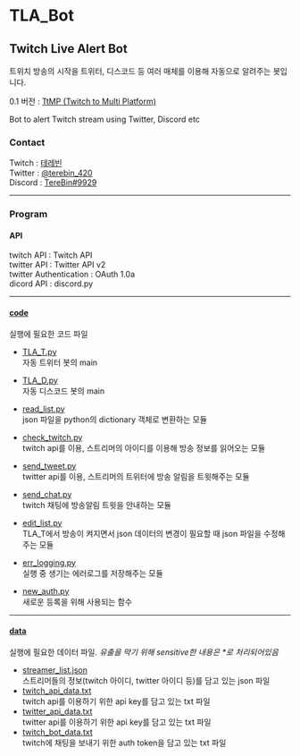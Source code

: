 # TLA_Bot

## Twitch Live Alert Bot
트위치 방송의 시작을 트위터, 디스코드 등 여러 매체를 이용해 자동으로 알려주는 봇입니다.

0.1 버전 : [TtMP (Twitch to Multi Platform)](https://github.com/TereBin/Twitch_to_Multi_Platform)

Bot to alert Twitch stream using Twitter, Discord etc

### Contact
Twitch : [테레빈](https://www.twitch.tv/terebin_420)  
Twitter : [@terebin_420](https://twitter.com/TereBin_420)  
Discord : [TereBin#9929](https://www.discord.com/users/537256771501424640)

---
### Program

#### API
twitch API : Twitch API  
twitter API : Twitter API v2  
twitter Authentication : OAuth 1.0a  
dicord API : discord.py

---

#### [code](https://github.com/TereBin/TLA_Bot/tree/main/code)  
실행에 필요한 코드 파일

- [TLA_T.py](https://github.com/TereBin/TLA_Bot/blob/main/code/TLA_T.py)  
자동 트위터 봇의 main  
- [TLA_D.py](https://github.com/TereBin/TLA_Bot/blob/main/code/TLA_D.py)  
자동 디스코드 봇의 main  
- [read_list.py](https://github.com/TereBin/TLA_Bot/blob/main/code/read_list.py)  
json 파일을 python의 dictionary 객체로 변환하는 모듈  
- [check_twitch.py](https://github.com/TereBin/TLA_Bot/blob/main/code/check_twitch.py)  
twitch api를 이용, 스트리머의 아이디를 이용해 방송 정보를 읽어오는 모듈  
- [send_tweet.py](https://github.com/TereBin/TLA_Bot/blob/main/code/send_tweet.py)  
twitter api를 이용, 스트리머의 트위터에 방송 알림을 트윗해주는 모듈  
- [send_chat.py]()  
twitch 채팅에 방송알림 트윗을 안내하는 모듈  
- [edit_list.py](https://github.com/TereBin/TLA_Bot/blob/main/code/edit_list.py)  
TLA_T에서 방송이 켜지면서 json 데이터의 변경이 필요할 때 json 파일을 수정해주는 모듈  
- [err_logging.py](https://github.com/TereBin/TLA_Bot/blob/main/code/err_logging.py)  
실행 중 생기는 에러로그를 저장해주는 모듈  

- [new_auth.py](https://github.com/TereBin/TLA_Bot/blob/main/code/new_auth.py)  
새로운 등록을 위해 사용되는 함수  

---

#### [data](https://github.com/TereBin/TLA_Bot/tree/main/data)  
실행에 필요한 데이터 파일. *유출을 막기 위해 sensitive한 내용은 \*로 처리되어있음*

- [streamer_list.json](https://github.com/TereBin/TLA_Bot/blob/main/data/streamer_list.json)  
스트리머들의 정보(twitch 아이디, twitter 아이디 등)를 담고 있는 json 파일  
- [twitch_api_data.txt](https://github.com/TereBin/TLA_Bot/blob/main/data/twitch_api_data.txt)  
twitch api를 이용하기 위한 api key를 담고 있는 txt 파일  
- [twitter_api_data.txt](https://github.com/TereBin/TLA_Bot/blob/main/data/twitter_api_data.txt)  
twitter api를 이용하기 위한 api key를 담고 있는 txt 파일
- [twitch_bot_data.txt](https://github.com/TereBin/TLA_Bot/blob/main/data/twitch_bot_data.txt)  
twitch에 채팅을 보내기 위한 auth token을 담고 있는 txt 파일  



